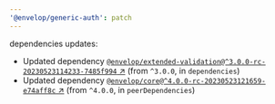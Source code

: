```yaml
---
'@envelop/generic-auth': patch
---
```


dependencies updates:

- Updated dependency
  [`@envelop/extended-validation@^3.0.0-rc-20230523114233-7485f994` ↗︎](https://www.npmjs.com/package/@envelop/extended-validation/v/3.0.0)
  (from `^3.0.0`, in `dependencies`)
- Updated dependency
  [`@envelop/core@^4.0.0-rc-20230523121659-e74aff8c` ↗︎](https://www.npmjs.com/package/@envelop/core/v/4.0.0)
  (from `^4.0.0`, in `peerDependencies`)
